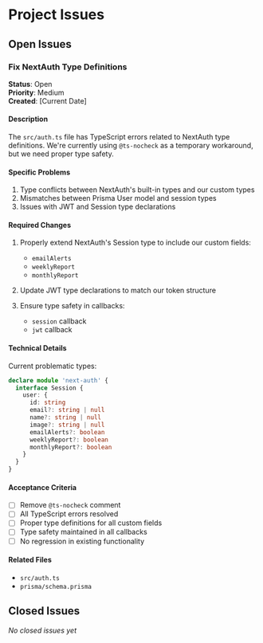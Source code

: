 # Project Issues

## Open Issues

### Fix NextAuth Type Definitions

**Status**: Open  
**Priority**: Medium  
**Created**: [Current Date]

#### Description
The `src/auth.ts` file has TypeScript errors related to NextAuth type definitions. We're currently using `@ts-nocheck` as a temporary workaround, but we need proper type safety.

#### Specific Problems
1. Type conflicts between NextAuth's built-in types and our custom types
2. Mismatches between Prisma User model and session types
3. Issues with JWT and Session type declarations

#### Required Changes
1. Properly extend NextAuth's Session type to include our custom fields:
   - `emailAlerts`
   - `weeklyReport`
   - `monthlyReport`

2. Update JWT type declarations to match our token structure

3. Ensure type safety in callbacks:
   - `session` callback
   - `jwt` callback

#### Technical Details
Current problematic types:
```typescript
declare module 'next-auth' {
  interface Session {
    user: {
      id: string
      email?: string | null
      name?: string | null
      image?: string | null
      emailAlerts?: boolean
      weeklyReport?: boolean
      monthlyReport?: boolean
    }
  }
}
```

#### Acceptance Criteria
- [ ] Remove `@ts-nocheck` comment
- [ ] All TypeScript errors resolved
- [ ] Proper type definitions for all custom fields
- [ ] Type safety maintained in all callbacks
- [ ] No regression in existing functionality

#### Related Files
- `src/auth.ts`
- `prisma/schema.prisma`

## Closed Issues

*No closed issues yet* 